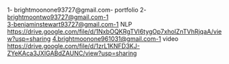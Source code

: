 1- brightmoonone93727@gmail.com- portfolio
2- brightmoontwo93727@gmail.com-1  
3-benjaminstewart93727@gmail.com-1  NLP
https://drive.google.com/file/d/1NxbOQKRgTVI6tygOp7xhoIZnTVhRjqaA/view?usp=sharing
4.brightmoonone961031@gmail.com-1 video
https://drive.google.com/file/d/1zrL1KNFD3KJ-ZYeKAca3JXlGABdZAUNC/view?usp=sharing
